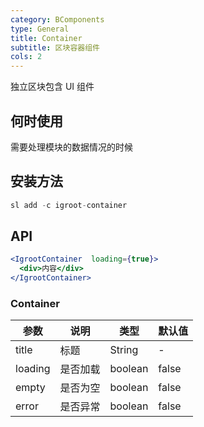 ```yaml
---
category: BComponents
type: General
title: Container
subtitle: 区块容器组件
cols: 2
---
```


独立区块包含 UI 组件

## 何时使用
需要处理模块的数据情况的时候

## 安装方法

```jsx
sl add -c igroot-container
```

## API

```jsx
<IgrootContainer  loading={true}>
  <div>内容</div>
</IgrootContainer>
```

### Container
| 参数 | 说明 | 类型 | 默认值 |
| --- | --- | --- | --- |
| title | 标题 | String | - |
| loading | 是否加载 | boolean | false |
| empty | 是否为空 | boolean | false |
| error | 是否异常 | boolean | false |



